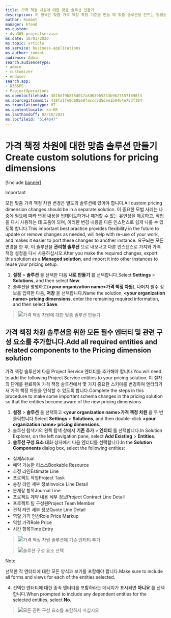 ```yaml
---
title: 가격 책정 차원에 대한 맞춤 솔루션 만들기
description: 이 항목은 맞춤 가격 책정 측정 기준을 만들 때 맞춤 솔루션을 만드는 방법을 설명합니다.
author: Rumant
manager: kfend
ms.custom:
- dyn365-projectservice
ms.date: 10/01/2020
ms.topic: article
ms.service: business-applications
ms.author: rumant
audience: Admin
search.audienceType:
- admin
- customizer
- enduser
search.app:
- D365PS
- ProjectOperations
ms.openlocfilehash: 3810df9b875d017a8d639b5253b96275571898f3
ms.sourcegitcommit: 418fa1fe9d605b8faccc2d5dee1b04b4e753f194
ms.translationtype: HT
ms.contentlocale: ko-KR
ms.lasthandoff: 02/10/2021
ms.locfileid: "5144647"
---
```

# <a name="create-custom-solutions-for-pricing-dimensions"></a><span data-ttu-id="364e9-103">가격 책정 차원에 대한 맞춤 솔루션 만들기</span><span class="sxs-lookup"><span data-stu-id="364e9-103">Create custom solutions for pricing dimensions</span></span>

[!include [banner](../includes/psa-now-project-operations.md)]

> [!IMPORTANT]
> <span data-ttu-id="364e9-104">모든 맞춤 가격 책정 차원 변경은 별도의 솔루션에 있어야 합니다.</span><span class="sxs-lookup"><span data-stu-id="364e9-104">All custom pricing dimension changes should be in a separate solution.</span></span> <span data-ttu-id="364e9-105">이 중요한 모범 사례는 나중에 필요에 따라 변경 내용을 업데이트하거나 제거할 수 있는 유연성을 제공하고, 작업을 다시 사용하는 데 도움이 되며, 이러한 변경 내용을 다른 인스턴스로 쉽게 나를 수 있도록 합니다.</span><span class="sxs-lookup"><span data-stu-id="364e9-105">This important best practice provides flexibility in the future to update or remove changes as needed, will help with re-use of your work, and makes it easier to port these changes to another instance.</span></span> <span data-ttu-id="364e9-106">요구되는 모든 변경을 한 후, 이 솔루션을 **관리형 솔루션** 으로 내보내고 다른 인스턴스로 가져와 가격 책정 설정을 다시 사용하십시오.</span><span class="sxs-lookup"><span data-stu-id="364e9-106">After you make the required changes, export this solution as a **Managed solution**, and import it into other instances to reuse your pricing setup.</span></span>

1. <span data-ttu-id="364e9-107">**설정** > **솔루션** 을 선택한 다음 **새로 만들기** 를 선택합니다.</span><span class="sxs-lookup"><span data-stu-id="364e9-107">Select **Settings** > **Solutions**, and then select **New**.</span></span> 
2. <span data-ttu-id="364e9-108">솔루션을 명명하고(**\<your organization name>가격 책정 차원**), 나머지 필수 정보를 입력한 다음, **저장** 을 선택합니다.</span><span class="sxs-lookup"><span data-stu-id="364e9-108">Name the solution, **\<your organization name> pricing dimensions**, enter the remaining required information, and then select **Save**.</span></span>

> ![가격 책정 차원에 대한 맞춤 솔루션 만들기](media/Creation-of-custom-pricing-dimension-solution.PNG)
  
## <a name="add-all-required-entities-and-related-components-to-the-pricing-dimension-solution"></a><span data-ttu-id="364e9-110">가격 책정 차원 솔루션을 위한 모든 필수 엔터티 및 관련 구성 요소를 추가합니다.</span><span class="sxs-lookup"><span data-stu-id="364e9-110">Add all required entities and related components to the Pricing dimension solution</span></span>
<span data-ttu-id="364e9-111">가격 책정 솔루션에 다음 Project Service 엔터티를 추가해야 합니다.</span><span class="sxs-lookup"><span data-stu-id="364e9-111">You will need to add the following Project Service entities to your pricing solution.</span></span> <span data-ttu-id="364e9-112">이 절차의 단계를 완료하여 가격 책정 솔루션에서 몇 가지 중요한 스키마를 변경하여 엔터티가 새 가격 책정 차원을 인식할 수 있도록 합니다.</span><span class="sxs-lookup"><span data-stu-id="364e9-112">Complete the steps in this procedure to make some important schema changes in the pricing solution so that the entities become aware of the new pricing dimensions.</span></span>

1. <span data-ttu-id="364e9-113">**설정** > **솔루션** 을 선택하고 **\<your organization name>가격 책정 차원** 을 두 번 클릭합니다.</span><span class="sxs-lookup"><span data-stu-id="364e9-113">Select **Settings** > **Solutions**, and then double-click **\<your organization name> pricing dimensions**.</span></span> 
2. <span data-ttu-id="364e9-114">솔루션 탐색기의 왼쪽 탐색 창에서 **기존 추가** > **엔터티** 를 선택합니다.</span><span class="sxs-lookup"><span data-stu-id="364e9-114">In Solution Explorer, on the left navigation pane, select **Add Existing** > **Entities**.</span></span>
3. <span data-ttu-id="364e9-115">**솔루션 구성 요소** 대화 상자에서 다음 엔터티를 선택합니다:</span><span class="sxs-lookup"><span data-stu-id="364e9-115">In the **Solution Components** dialog box, select the following entities:</span></span>

- <span data-ttu-id="364e9-116">실제</span><span class="sxs-lookup"><span data-stu-id="364e9-116">Actual</span></span>
- <span data-ttu-id="364e9-117">예약 가능한 리소스</span><span class="sxs-lookup"><span data-stu-id="364e9-117">Bookable Resource</span></span>
- <span data-ttu-id="364e9-118">추정 라인</span><span class="sxs-lookup"><span data-stu-id="364e9-118">Estimate Line</span></span>
- <span data-ttu-id="364e9-119">프로젝트 작업</span><span class="sxs-lookup"><span data-stu-id="364e9-119">Project Task</span></span>
- <span data-ttu-id="364e9-120">송장 라인 세부 정보</span><span class="sxs-lookup"><span data-stu-id="364e9-120">Invoice Line Detail</span></span>
- <span data-ttu-id="364e9-121">분개장 항목</span><span class="sxs-lookup"><span data-stu-id="364e9-121">Journal Line</span></span>
- <span data-ttu-id="364e9-122">프로젝트 계약 내용 세부 정보</span><span class="sxs-lookup"><span data-stu-id="364e9-122">Project Contract Line Detail</span></span>
- <span data-ttu-id="364e9-123">프로젝트 팀 구성원</span><span class="sxs-lookup"><span data-stu-id="364e9-123">Project Team Member</span></span>
- <span data-ttu-id="364e9-124">견적 라인 세부 정보</span><span class="sxs-lookup"><span data-stu-id="364e9-124">Quote Line Detail</span></span>
- <span data-ttu-id="364e9-125">역할 가격 인상</span><span class="sxs-lookup"><span data-stu-id="364e9-125">Role Price Markup</span></span>
- <span data-ttu-id="364e9-126">역할 가격</span><span class="sxs-lookup"><span data-stu-id="364e9-126">Role Price</span></span> 
- <span data-ttu-id="364e9-127">시간 항목</span><span class="sxs-lookup"><span data-stu-id="364e9-127">Time Entry</span></span> 

> ![가격 책정 차원 솔루션에 기존 엔터티 추가](media/Existing-entities-to-PD-solution.png)

> ![솔루션 구성 요소 선택](media/Dimension-Components.png)

> [!NOTE]
> <span data-ttu-id="364e9-130">선택한 각 엔터티에 대한 모든 양식과 보기를 포함해야 합니다.</span><span class="sxs-lookup"><span data-stu-id="364e9-130">Make sure to include all forms and views for each of the entities selected.</span></span>

4. <span data-ttu-id="364e9-131">선택한 엔터티에 대한 종속 엔터티를 포함하라는 메시지가 표시되면 **아니요** 를 선택합니다.</span><span class="sxs-lookup"><span data-stu-id="364e9-131">When prompted to include any dependent entities for the selected entities, select **No**.</span></span>

> ![모든 관련 구성 요소를 포함하지 마십시오](media/Do-not-include-required.png)


